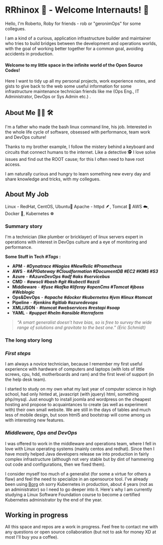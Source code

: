 **RRhinox :rhinoceros: - Welcome Internauts! :wave:**
=============

Hello, I'm Roberto, Roby for friends - rob or "geronimOps" for some collegues. 

I am a kind of a curious, application infrastructure builder and maintainer who tries to build bridges between the development and operations worlds, with the goal of working better together for a common goal, avoiding accidents in production.

#### **Welcome to my little space in the infinite world of the Open Source Codes!**

Here I want to tidy up all my personal projects, work experience notes, and gists to give back to the web some useful information for some infrastructure maintenance technician friends like me (Ops Eng., IT Administrator, DevOps or Sys Admin etc.) .

## **About Me** :man_feeding_baby: :hammer_and_wrench: 

I'm a father who made the bash linux command line, his job. Interested in the whole life cycle of software, obsessed with performance, team work and DevOps culture!

Thanks to my brother example, I follow the mistery behind a keyboard and circuits that connect humans to the internet. 
Like a detective :detective: I love solve issues and find out the ROOT cause; for this I often need to have root access. 

I am naturally curious and hungry to learn something new every day and share knowledge and tricks, with my collegues.

## **About My Job** 
Linux - RedHat, CentOS, Ubuntu:penguin: Apache - httpd :feather:, Tomcat :tiger: 
AWS :cloud:, Docker :whale2:, Kubernetes :wheel_of_dharma: 

### **Summary story**
I'm a technician (like plumber or bricklayer) of linux servers expert in operations with interest in DevOps  culture and a eye of monitoring and performance.

**Some Stuff in Tech ***#Tags*** :**
  - **APM** - ***#Dynatrace #Nagios #NewRelic #Prometheus***
  - **AWS** - ***#APIGateway #Cloudformation #DocumentDB #EC2 #KMS #S3***
  - **Azure** - ***#AzureDevOps #adf #aks #servicebus***
  - **CMD** - ***#awscli #bash #git #kubectl #azcli***
  - **Middleware** - ***#fuse #kafka #liferay #openCms #Tomcat #jboss #Weblogic***
  - **Ops&DevOps** - ***#apache #docker #kubernetes #jvm #linux #tomcat***
  - **Pipeline** - ***#jenkins #gitlab #azuredevops***
  - **XML/JSON** - ***#tomcat #webservices #restapi #soap***
  - **YAML** - ***#puppet #helm #ansible #terraform***

> *“A smart generalist doesn’t have bias, so is free to survey the wide range of solutions and gravitate to the best one.” (Eric Schmidt)*

### **The long story long**

### ***First steps***
I am always a novice technician, because I remember my first useful experience with hardware of computers and laptops (with lots of little screws, cpu, hdd, motherboards and ram) and the first level of support (in the help desk team).

I started to study on my own what my last year of computer science in high school, had only hinted at, javascript (with jquery) html, something php/mysql. Just enough to install joomla and wordpress on the cheapest hosting and propose to acquaintances to create (as well as experiment with) their own small website. We are still in the days of tables and much less of mobile design, but soon html5 and bootstrap will come among us with interesting new features.

### ***Middleware, Ops and DevOps***
I was offered to work in the middleware and operations team, where I fell in love with Linux operating systems (mainly centos and redhat). Since then I have mostly helped Java developers release sw into production in fairly complex infrastructure (although not very stable but by dint of hammering out code and configurations, then we fixed them).

I consider myself too much of a generalist (for some a virtue for others a flaw) and feel the need to specialize in an opensource tool. I've already been using <a href="https://www.gcppodcast.com/post/episode-46-borg-and-k8s-with-john-wilkes/" alt="borg_podcats_google" target="_blank">Borg</a> oh sorry Kubernetes in production, about 4 years (not as an administrator) so I need to go deeper into it. Here's why I am currently studying a Linux Software Foundation course to become a certified Kubernetes administrator by the end of the year.

## **Working in progress** 
All this space and repos are a work in progress. Feel free to contact me with any questions or open source collaboration (but not to ask for money XD at most I'll buy you a coffee).
